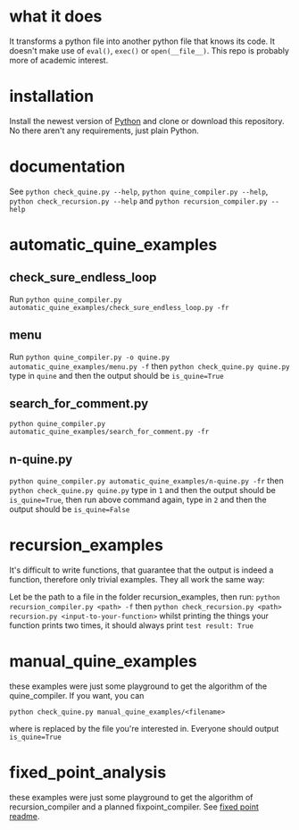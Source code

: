 # what it does
It transforms a python file into another python file that knows its code. It doesn't make use of `eval()`, `exec()` or `open(__file__)`. This repo is probably more of academic interest.
# installation
Install the newest version of [Python](https://www.python.org/downloads/) and clone or download this repository. No there aren't any requirements, just plain Python.
# documentation
See
```python check_quine.py --help```,
```python quine_compiler.py --help```,
```python check_recursion.py --help``` and
```python recursion_compiler.py --help```
# automatic_quine_examples
## check_sure_endless_loop
Run
```python quine_compiler.py automatic_quine_examples/check_sure_endless_loop.py -fr```
## menu
Run
```python quine_compiler.py -o quine.py automatic_quine_examples/menu.py -f```
then
```python check_quine.py quine.py```
type in `quine` and then the output should be `is_quine=True`
## search_for_comment.py
```python quine_compiler.py automatic_quine_examples/search_for_comment.py -fr```
## n-quine.py
```python quine_compiler.py automatic_quine_examples/n-quine.py -fr```
then
```python check_quine.py quine.py```
type in `1` and then the output should be `is_quine=True`, then run above command again, type in `2` and then the output should be `is_quine=False`
# recursion_examples
It's difficult to write functions, that guarantee that the output is indeed a function, therefore only trivial examples. They all work the same way:

Let <path> be the path to a file in the folder recursion_examples, then run:
```python recursion_compiler.py <path> -f```
then
```python check_recursion.py <path> recursion.py <input-to-your-function>```
whilst printing the things your function prints two times, it should always print `test result: True`
# manual_quine_examples
these examples were just some playground to get the algorithm of the quine_compiler. If you want, you can
```
python check_quine.py manual_quine_examples/<filename>
```
where <filename> is replaced by the file you're interested in. Everyone should output `is_quine=True`

# fixed_point_analysis
these examples were just some playground to get the algorithm of recursion_compiler and a planned fixpoint_compiler. See [fixed point readme](https://github.com/GuiTaek/quine-compiler/blob/main/fixed_point_analysis/readme.md).